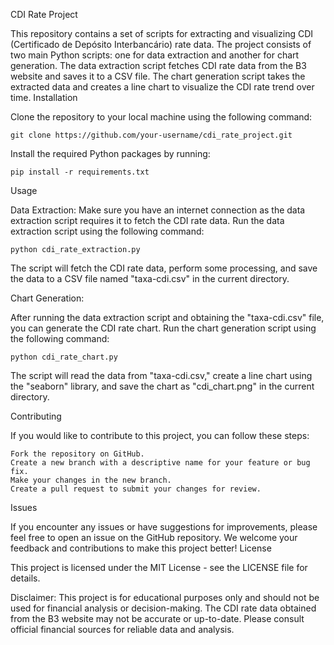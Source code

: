 CDI Rate Project

This repository contains a set of scripts for extracting and visualizing CDI (Certificado de Depósito Interbancário) rate data. The project consists of two main Python scripts: one for data extraction and another for chart generation. The data extraction script fetches CDI rate data from the B3 website and saves it to a CSV file. The chart generation script takes the extracted data and creates a line chart to visualize the CDI rate trend over time.
Installation

Clone the repository to your local machine using the following command:

    git clone https://github.com/your-username/cdi_rate_project.git

Install the required Python packages by running:

    pip install -r requirements.txt

Usage

Data Extraction:
        Make sure you have an internet connection as the data extraction script requires it to fetch the CDI rate data.
        Run the data extraction script using the following command:

    python cdi_rate_extraction.py

The script will fetch the CDI rate data, perform some processing, and save the data to a CSV file named "taxa-cdi.csv" in the current directory.

Chart Generation:

After running the data extraction script and obtaining the "taxa-cdi.csv" file, you can generate the CDI rate chart.
    Run the chart generation script using the following command:

    python cdi_rate_chart.py

The script will read the data from "taxa-cdi.csv," create a line chart using the "seaborn" library, and save the chart as "cdi_chart.png" in the current directory.

Contributing

If you would like to contribute to this project, you can follow these steps:

    Fork the repository on GitHub.
    Create a new branch with a descriptive name for your feature or bug fix.
    Make your changes in the new branch.
    Create a pull request to submit your changes for review.

Issues

If you encounter any issues or have suggestions for improvements, please feel free to open an issue on the GitHub repository. We welcome your feedback and contributions to make this project better!
License

This project is licensed under the MIT License - see the LICENSE file for details.

Disclaimer: This project is for educational purposes only and should not be used for financial analysis or decision-making. The CDI rate data obtained from the B3 website may not be accurate or up-to-date. Please consult official financial sources for reliable data and analysis.